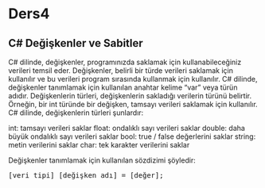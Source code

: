 # Ders4
## C# Değişkenler ve Sabitler
C# dilinde, değişkenler, programınızda saklamak için kullanabileceğiniz verileri temsil eder. Değişkenler, belirli bir türde verileri saklamak için kullanılır ve bu verileri program sırasında kullanmak için kullanılır. C# dilinde, değişkenler tanımlamak için kullanılan anahtar kelime “var” veya türün adıdır.
Değişkenlerin türleri, değişkenlerin sakladığı verilerin türünü belirtir. Örneğin, bir int türünde bir değişken, tamsayı verileri saklamak için kullanılır. C# dilinde, değişkenlerin türleri şunlardır:

int: tamsayı verileri saklar
float: ondalıklı sayı verileri saklar
double: daha büyük ondalıklı sayı verileri saklar
bool: true / false değerlerini saklar
string: metin verilerini saklar
char: tek karakter verilerini saklar

Değişkenler tanımlamak için kullanılan sözdizimi şöyledir:

<pre>
[veri tipi] [değişken adı] = [değer];
</pre>
